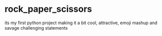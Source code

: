 # rock_paper_scissors
its my first python project making it a bit cool, attractive, emoji mashup and savage challenging statements
